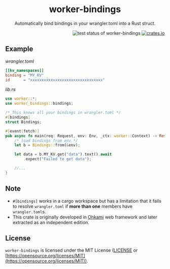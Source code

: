 <h1 align="center">worker-bindings</h1>
<p align="center">Automatically bind bindings in your wrangler.toml into a Rust struct.</p>

<div align="right">
    <img alt="test status of worker-bindings" src="https://github.com/kana-rus/worker-bindings/actions/workflows/CI.yaml/badge.svg"/>
    <a href="https://crates.io/crates/worker-bindings"><img alt="crates.io" src="https://img.shields.io/crates/v/worker-bindings" /></a>
</div>

## Example

*wrangler.toml*
```toml
[[kv_namespaces]]
binding = "MY_KV"
id      = "xxxxxxxxxxxxxxxxxxxxxxxxxxxxxxxx"
```

*lib.rs*
```rust
use worker::*;
use worker_bindings::bindings;

/* This knows all your bindings in wrangler.toml */
#[bindings]
struct Bindings;

#[event(fetch)]
pub async fn main(req: Request, env: Env, _ctx: worker::Context) -> Result<Response> {
    /* load bindings from env */
    let b = Bindings::from(&env);

    let data = b.MY_KV.get("data").text().await
        .expect("Failed to get data");

    //...
}
```

## Note

- `#[bindings]` works in a cargo workspace but has a limitation that it fails to resolve `wrangler.toml` if **more than one** members have `wrangler.toml`s.
- This crate is originally developed in [Ohkami](https://crates.io/crates/ohkami) web framework and later extracted as an independent edition.

## License
`worker-bindings` is licensed under the MIT License ([LICENSE](https://github.com/kana-rus/worker-bindings/blob/main/LICENSE) or [https://opensource.org/licenses/MIT](https://opensource.org/licenses/MIT)).